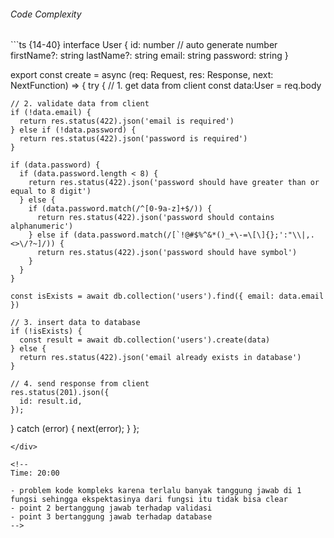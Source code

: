 <StandardTab choosen="maintainability" />

<div class="my-4"></div>

<div class="flex items-end space-x-5">
  <h6>Code Complexity</h6>
</div>

<div class="h-96 overflow-y-auto my-4">
```ts {14-40}
interface User {
  id: number // auto generate number
  firstName?: string
  lastName?: string
  email: string
  password: string
}

export const create = async (req: Request, res: Response, next: NextFunction) => {
  try {
    // 1. get data from client
    const data:User = req.body

    // 2. validate data from client
    if (!data.email) {
      return res.status(422).json('email is required')
    } else if (!data.password) {
      return res.status(422).json('password is required')
    }

    if (data.password) {
      if (data.password.length < 8) {
        return res.status(422).json('password should have greater than or equal to 8 digit')
      } else {
        if (data.password.match(/^[0-9a-z]+$/)) {
          return res.status(422).json('password should contains alphanumeric')
        } else if (data.password.match(/[`!@#$%^&*()_+\-=\[\]{};':"\\|,.<>\/?~]/)) {
          return res.status(422).json('password should have symbol')
        }
      }
    }

    const isExists = await db.collection('users').find({ email: data.email })

    // 3. insert data to database
    if (!isExists) {
      const result = await db.collection('users').create(data)
    } else {
      return res.status(422).json('email already exists in database')
    }
    
    // 4. send response from client
    res.status(201).json({
      id: result.id,
    });
  } catch (error) {
    next(error);
  }
};

```
</div>

<!--
Time: 20:00

- problem kode kompleks karena terlalu banyak tanggung jawab di 1 fungsi sehingga ekspektasinya dari fungsi itu tidak bisa clear
- point 2 bertanggung jawab terhadap validasi
- point 3 bertanggung jawab terhadap database
-->